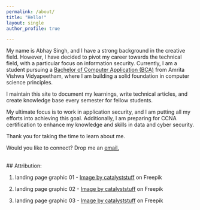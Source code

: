 ```yaml
---
permalink: /about/
title: "Hello!"
layout: single
author_profile: true

---
```

My name is Abhay Singh, and I have a strong background in the creative field. However, I have decided to pivot my career towards the technical field, with a particular focus on information security. Currently, I am a student pursuing a [Bachelor of Computer Application (BCA)](/bca-resources.md) from Amrita Vishwa Vidyapeetham, where I am building a solid foundation in computer science principles.

I maintain this site to document my learnings, write technical articles, and create knowledge base every semester for fellow students. 

My ultimate focus is to work in application security, and I am putting all my efforts into achieving this goal.  Additionally, I am preparing for CCNA certification to enhance my knowledge and skills in data and cyber security.

Thank you for taking the time to learn about me.<br>

Would you like to connect? Drop me an [email.](mailto:imabhaysec@gmail.com)



<br>
## Attribution:

1. landing page graphic 01 - 
<a href="https://www.freepik.com/free-vector/astronaut-working-laptop-writing-cartoon-illustration-science-business-concept-isolated-flat-cartoon-style_16425880.htm#query=cute%20astronaut%20computer&position=1&from_view=search&track=robertav1_2_sidr">Image by catalyststuff</a> on Freepik

2. landing page graphic 02 - 
<a href="https://www.freepik.com/free-vector/cute-astronaut-listening-music-boombox-cartoon-vector-icon-illustration-science-music-icon-concept-isolated-premium-vector-flat-cartoon-style_23104870.htm#query=cute%20astronaut%20music&position=7&from_view=search&track=robertav1_2_sidr">Image by catalyststuff</a> on Freepik

3. landing page graphic 03 - 
<a href="https://www.freepik.com/free-vector/astronaut-yoga-with-coffee-cartoon-vector-icon-illustration-science-drink-icon-concept-isolated-premium-vector-flat-cartoon-style_16306518.htm#query=cute%20astronaut%20coffe&position=3&from_view=search&track=robertav1_2_sidr">Image by catalyststuff</a> on Freepik